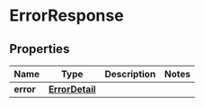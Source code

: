 

# ErrorResponse


## Properties

| Name | Type | Description | Notes |
|------------ | ------------- | ------------- | -------------|
|**error** | [**ErrorDetail**](ErrorDetail.md) |  |  |



